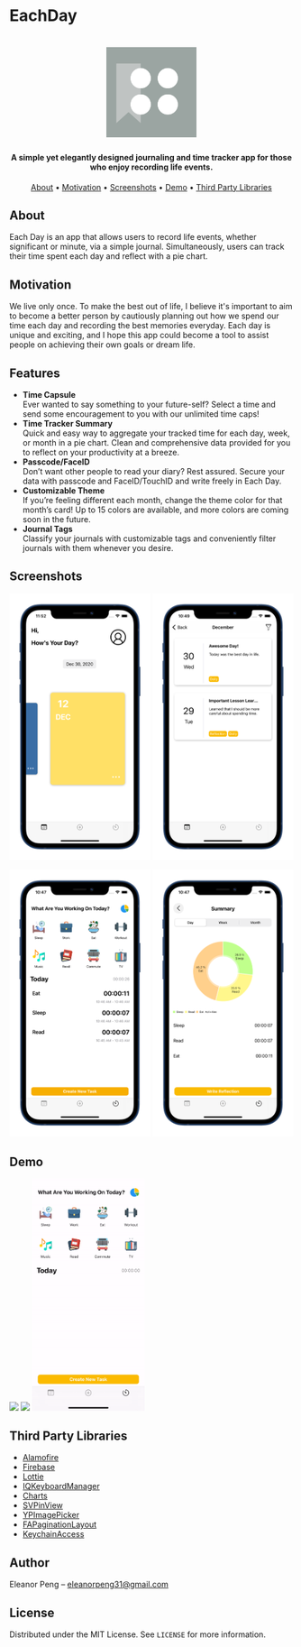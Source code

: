 # EachDay
<h1 align="center">
  <img src="ScreenShots/EachDayLogo2.png" width="160" height="160">
</h1>
<h4 align="center">A simple yet elegantly designed journaling and time tracker app for those who enjoy recording life events.</h4>

<p align="center">
  <a href="#about">About</a> •
  <a href="#motivation">Motivation</a> •
  <a href="screenshots">Screenshots</a> •
  <a href="#demo">Demo</a> •
  <a href="#third-party-libraries">Third Party Libraries</a> 
</p>

## About
Each Day is an app that allows users to record life events, whether significant or minute, via a simple journal. Simultaneously, users can track their time spent each day and reflect with a pie chart. 

## Motivation
We live only once. To make the best out of life, I believe it's important to aim to become a better person by cautiously planning out how we spend our time each day and recording the best memories everyday. Each day is unique and exciting, and I hope this app could become a tool to assist people on achieving their own goals or dream life.  

## Features
* **Time Capsule** <br />
 Ever wanted to say something to your future-self? Select a time and send some encouragement to you with our unlimited time caps!
* **Time Tracker Summary** <br />
  Quick and easy way to aggregate your tracked time for each day, week, or month in a pie chart. Clean and comprehensive data provided for you to reflect on your productivity at a breeze.
* **Passcode/FaceID** <br />
  Don’t want other people to read your diary? Rest assured. Secure your data with passcode and FaceID/TouchID and write freely in Each Day.
* **Customizable Theme** <br />
  If you’re feeling different each month, change the theme color for that month’s card! Up to 15 colors are available, and more colors are coming soon in the future.
* **Journal Tags** <br />
  Classify your journals with customizable tags and conveniently filter journals with them whenever you desire.
  
## Screenshots
<p>
  <img src="ScreenShots/JournalMain.png" width="250">
  <img src="ScreenShots/DetailJournal.png" width="250">
</p>
<p>
  <img src="ScreenShots/TimeTrackingMain.png" width="250">
  <img src="ScreenShots/TimeSummary.png" width="250">
</p>

## Demo 
 <img src="ScreenShots/MainPage.gif" width="200">
 <img src="ScreenShots/SelectColor.gif" width="200">
 <img src="ScreenShots/TimeTrackingMain.gif" width="200">

## Third Party Libraries
* [Alamofire](https://github.com/Alamofire/Alamofire)
* [Firebase](https://firebase.google.com/)
* [Lottie](https://github.com/airbnb/lottie-ios)
* [IQKeyboardManager](https://github.com/hackiftekhar/IQKeyboardManager)
* [Charts](https://github.com/danielgindi/Charts)
* [SVPinView](https://github.com/xornorik/SVPinView)
* [YPImagePicker](https://github.com/Yummypets/YPImagePicker)
* [FAPaginationLayout](https://github.com/fahidattique55/FAPaginationLayout)
* [KeychainAccess](https://github.com/kishikawakatsumi/KeychainAccess)

## Author
Eleanor Peng – eleanorpeng31@gmail.com

## License
Distributed under the MIT License. See ``LICENSE`` for more information.
